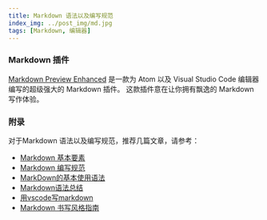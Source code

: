 ```yaml
---
title: Markdown 语法以及编写规范
index_img: ../post_img/md.jpg
tags: [Markdown, 编辑器]
---
```


### Markdown 插件

[Markdown Preview Enhanced](https://shd101wyy.github.io/markdown-preview-enhanced/#/zh-cn/) 是一款为 Atom 以及 Visual Studio Code 编辑器编写的超级强大的 Markdown 插件。 这款插件意在让你拥有飘逸的 Markdown 写作体验。

### 附录

对于Markdown 语法以及编写规范，推荐几篇文章，请参考：
* [Markdown 基本要素](https://shd101wyy.github.io/markdown-preview-enhanced/#/zh-cn/markdown-basics)
* [Markdown 编写规范](https://github.com/fex-team/styleguide/blob/master/markdown.md)
* [MarkDown的基本使用语法](https://www.jianshu.com/p/48bcd9d6e954)
* [Markdown语法总结](https://www.jianshu.com/p/ccfd81fe77d2)
* [用vscode写markdown](https://blog.csdn.net/u013597671/article/details/77914638/)
* [Markdown 书写风格指南](http://einverne.github.io/markdown-style-guide/zh.html)